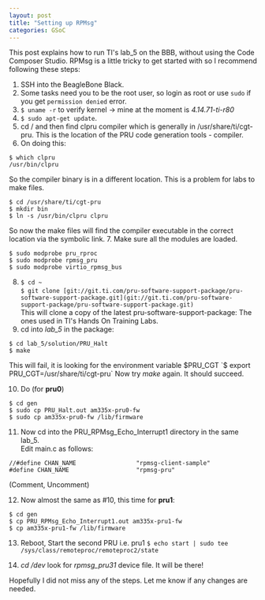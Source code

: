 ```yaml
---
layout: post
title: "Setting up RPMsg"
categories: GSoC
---
```


This post explains how to run TI's lab_5 on the BBB, without using the Code Composer Studio.
RPMsg is a little tricky to get started with so I recommend following these steps: 

1. SSH into the BeagleBone Black.
2. Some tasks need you to be the root user, so login as root or use `sudo` if you get `permission denied` error.
3. `$ uname -r` to verify kernel -> mine at the moment is _4.14.71-ti-r80_
4. `$ sudo apt-get update`.
5. cd / and then find clpru compiler which is generally in /usr/share/ti/cgt-pru. This is the location of the PRU code generation tools - compiler.
6. On doing this:  
```
$ which clpru
/usr/bin/clpru
``` 
So the compiler binary is in a different location. This is a problem for labs to make files.<br>
```
$ cd /usr/share/ti/cgt-pru
$ mkdir bin
$ ln -s /usr/bin/clpru clpru
```
So now the make files will find the compiler executable in the correct location via the symbolic link.
7. Make sure all the modules are loaded.<br>
```
$ sudo modprobe pru_rproc
$ sudo modprobe rpmsg_pru
$ sudo modprobe virtio_rpmsg_bus
```
8. `$ cd ~`<br>
`$ git clone [git://git.ti.com/pru-software-support-package/pru-software-support-package.git](git://git.ti.com/pru-software-support-package/pru-software-support-package.git)`<br>
This will clone a copy of the latest pru-software-support-package: The ones used in TI's Hands On Training Labs.
9. cd into _lab_5_ in the package:
```
$ cd lab_5/solution/PRU_Halt
$ make
```
This will fail, it is looking for the environment variable $PRU_CGT
`$ export PRU_CGT=/usr/share/ti/cgt-pru`
Now try _make_ again. It should succeed.<br>

10. Do (for **pru0**)
```
$ cd gen
$ sudo cp PRU_Halt.out am335x-pru0-fw
$ sudo cp am335x-pru0-fw /lib/firmware
```

11. Now cd into the PRU_RPMsg_Echo_Interrupt1 directory in the same lab_5.<br>
Edit main.c as follows:
```
//#define CHAN_NAME					"rpmsg-client-sample"
#define CHAN_NAME					"rpmsg-pru"
```
(Comment, Uncomment)

12. Now almost the same as #10, this time for **pru1**:
```
$ cd gen
$ cp PRU_RPMsg_Echo_Interrupt1.out am335x-pru1-fw
$ cp am335x-pru1-fw /lib/firmware
```

13. Reboot, Start the second PRU i.e. pru1
`$ echo start | sudo tee /sys/class/remoteproc/remoteproc2/state`<br>

14. _cd /dev_ look for _rpmsg_pru31_ device file.  It will be there!

Hopefully I did not miss any of the steps.  Let me know if any changes are needed.
